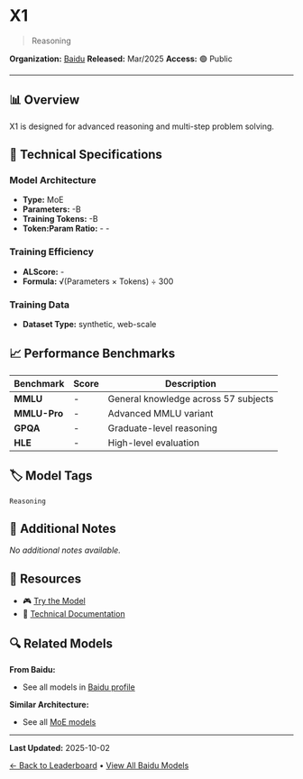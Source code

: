 # X1

> Reasoning

**Organization:** [Baidu](../../labs/baidu.md)
**Released:** Mar/2025
**Access:** 🟢 Public

---

## 📊 Overview

X1 is designed for advanced reasoning and multi-step problem solving.

## 🔧 Technical Specifications

### Model Architecture
- **Type:** MoE
- **Parameters:** -B
- **Training Tokens:** -B
- **Token:Param Ratio:** - -

### Training Efficiency
- **ALScore:** -
- **Formula:** √(Parameters × Tokens) ÷ 300

### Training Data
- **Dataset Type:** synthetic, web-scale

## 📈 Performance Benchmarks

| Benchmark | Score | Description |
|-----------|-------|-------------|
| **MMLU** | - | General knowledge across 57 subjects |
| **MMLU-Pro** | - | Advanced MMLU variant |
| **GPQA** | - | Graduate-level reasoning |
| **HLE** | - | High-level evaluation |

## 🏷️ Model Tags

`Reasoning`

## 📝 Additional Notes

_No additional notes available._

## 🔗 Resources

- 🎮 [Try the Model](https://yiyan.baidu.com/)
- 📄 [Technical Documentation](https://www.prnewswire.com/news-releases/baidu-unveils-ernie-4-5-and-reasoning-model-ernie-x1--makes-ernie-bot-free-ahead-of-schedule-302402490.html)

## 🔍 Related Models

**From Baidu:**
- See all models in [Baidu profile](../../labs/baidu.md)

**Similar Architecture:**
- See all [MoE models](../../architectures/moe.md)

---

**Last Updated:** 2025-10-02

[← Back to Leaderboard](../../README.md) • [View All Baidu Models](../../labs/baidu.md)
